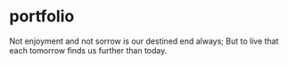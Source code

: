 portfolio
=========

Not enjoyment and not sorrow is our destined end always; But to live that each tomorrow finds us further than today.
